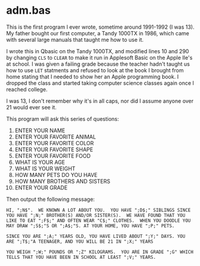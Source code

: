 # adm.bas
This is the first program I ever wrote, sometime around 1991-1992 (I was 13).  My father bought our first computer, a Tandy 1000TX in 1986, which came with several large manuals that taught me how to use it.  

I wrote this in Qbasic on the Tandy 1000TX, and modified lines 10 and 290 by changing `CLS` to `CLEAR` to make it run in Applesoft Basic on the Apple IIe's at school.  I was given a failing grade because the teacher hadn't taught us how to use `LET` statments and refused to look at the book I brought from home stating that I needed to show her an Apple programming book.  I dropped the class and started taking computer science classes again once I reached college.

I was 13, I don't remember why it's in all caps, nor did I assume anyone over 21 would ever see it.

This program will ask this series of questions:
1. ENTER YOUR NAME
1. ENTER YOUR FAVORITE ANIMAL
1. ENTER YOUR FAVORITE COLOR
1. ENTER YOUR FAVORITE SHAPE
1. ENTER YOUR FAVORITE FOOD
1. WHAT IS YOUR AGE
1. WHAT IS YOUR WEIGHT
1. HOW MANY PETS DO YOU HAVE
1. HOW MANY BROTHERS AND SISTERS
1. ENTER YOUR GRADE

Then output the following message:

```applescript
HI, ";N$".  WE KNOWN A LOT ABOUT YOU.  YOU HAVE ";D$;" SIBLINGS SINCE YOU HAVE ";N;" BROTHER(S) AND/OR SISTER(S).  WE HAVE FOUND THAT YOU LIKE TO EAT ";F$;" AND OFTEN WEAR "C$;" CLOTHES.  WHEN YOU DOODLE YOU MAY DRAW ";S$;"S OR ";A$;"S. AT YOUR HOME, YOU HAVE ";P;" PETS.

SINCE YOU ARE ";A;" YEARS OLD, YOU HAVE LIVED ABOUT ";Y;" DAYS. YOU ARE ";T$;"A TEENAGER, AND YOU WILL BE 21 IN ";X;" YEARS 

YOU WEIGH ";W;" POUNDS OR ";Z" KILOGRAMS.  YOU ARE IN GRADE ";G" WHICH TELLS THAT YOU HAVE BEEN IN SCHOOL AT LEAST ";V;" YEARS.
```
